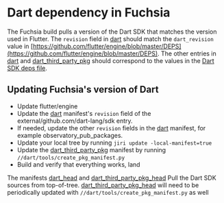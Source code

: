 # Dart dependency in Fuchsia

The Fuchsia build pulls a version of the Dart SDK that matches the version used in Flutter.
The `revision` field in [dart](dart) should match the `dart_revision` value in
[https://github.com/flutter/engine/blob/master/DEPS](https://github.com/flutter/engine/blob/master/DEPS).
The other entries in [dart](dart) and [dart\_third\_party\_pkg](dart_third_party_pkg) should
correspond to the values in the [Dart SDK deps file](https://github.com/dart-lang/sdk/blob/master/DEPS).

## Updating Fuchsia's version of Dart
* Update flutter/engine
* Update the [dart](dart) manifest's `revision` field of the external/github.com/dart-lang/sdk entry.
* If needed, update the other `revision` fields in the [dart](dart) manifest, for example
observatory\_pub\_packages.
* Update your local tree by running `jiri update -local-manifest=true`
* Update the [dart\_third\_party\_pkg](dart_third_party_pkg) manifest by running
`//dart/tools/create_pkg_manifest.py`
* Build and verify that everything works, land

The manifests [dart\_head](dart_head) and [dart\_third\_party\_pkg\_head](dart_third_party_pkg_head)
Pull the Dart SDK sources from top-of-tree. [dart\_third\_party\_pkg\_head](dart_third_party_pkg_head)
will need to be periodically updated with `//dart/tools/create_pkg_manifest.py`
as well
